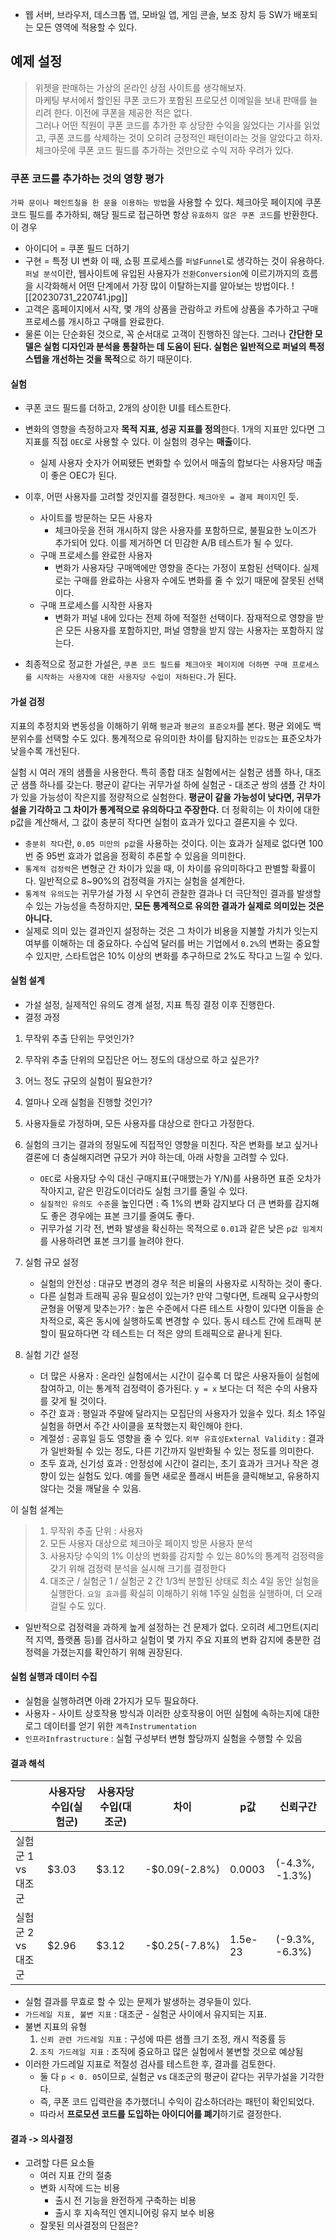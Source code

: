 - 웹 서버, 브라우저, 데스크톱 앱, 모바일 앱, 게임 콘솔, 보조 장치 등 SW가 배포되는 모든 영역에 적용할 수 있다.

## 예제 설정
> 위젯을 판매하는 가상의 온라인 상점 사이트를 생각해보자.  
> 마케팅 부서에서 할인된 쿠폰 코드가 포함된 프로모션 이메일을 보내 판매를 늘리려 한다. 이전에 쿠폰을 제공한 적은 없다.  
> 그러나 어떤 직원이 쿠폰 코드를 추가한 후 상당한 수익을 잃었다는 기사를 읽었고, 쿠폰 코드를 삭제하는 것이 오히려 긍정적인 패턴이라는 것을 알았다고 하자. 체크아웃에 쿠폰 코드 필드를 추가하는 것만으로 수익 저하 우려가 있다.

### 쿠폰 코드를 추가하는 것의 영향 평가
`가짜 문이나 페인트칠을 한 문을 이용하는 방법`을 사용할 수 있다. 체크아웃 페이지에 쿠폰 코드 필드를 추가하되, 해당 필드로 접근하면 항상 `유효하지 않은 쿠폰 코드`를 반환한다.  
이 경우
- 아이디어 = 쿠폰 필드 더하기
- 구현 = 특정 UI 변화
이 때, 쇼핑 프로세스를 `퍼널Funnel`로 생각하는 것이 유용하다. `퍼널 분석`이란, 웹사이트에 유입된 사용자가 `전환Conversion`에 이르기까지의 흐름을 시각화해서 어떤 단계에서 가장 많이 이탈하는지를 알아보는 방법이다. 
![[20230731_220741.jpg]]
- 고객은 홈페이지에서 시작, 몇 개의 상품을 관람하고 카트에 상품을 추가하고 구매 프로세스를 개시하고 구매를 완료한다. 
- 물론 이는 단순화된 것으로, 꼭 순서대로 고객이 진행하진 않는다. 그러나 **간단한 모델은 실험 디자인과 분석을 통찰하는 데 도움이 된다. 실험은 일반적으로 퍼널의 특정 스텝을 개선하는 것을 목적**으로 하기 때문이다. 

#### 실험
- 쿠폰 코드 필드를 더하고, 2개의 상이한 UI를 테스트한다. 
- 변화의 영향을 측정하고자 **목적 지표, 성공 지표를 정의**한다. 1개의 지표만 있다면 그 지표를 직접 `OEC`로 사용할 수 있다. 이 실험의 경우는 **매출**이다.
	- 실제 사용자 숫자가 어찌됐든 변화할 수 있어서 매출의 합보다는 사용자당 매출이 좋은 OEC가 된다.
- 이후, 어떤 사용자를 고려할 것인지를 결정한다. `체크아웃 = 결제 페이지`인 듯.
	- 사이트를 방문하는 모든 사용자 
		- 체크아웃을 전혀 개시하지 않은 사용자를 포함하므로, 불필요한 노이즈가 추가되어 있다. 이를 제거하면 더 민감한 A/B 테스트가 될 수 있다.
	- 구매 프로세스를 완료한 사용자 
		- 변화가 사용자당 구매액에만 영향을 준다는 가정이 포함된 선택이다. 실제로는 구매를 완료하는 사용자 수에도 변화를 줄 수 있기 때문에 잘못된 선택이다. 
	- 구매 프로세스를 시작한 사용자
		- 변화가 퍼널 내에 있다는 전제 하에 적절한 선택이다. 잠재적으로 영향을 받은 모든 사용자를 포함하지만, 퍼널 영향을 받지 않는 사용자는 포함하지 않는다.

- 최종적으로 정교한 가설은, `쿠폰 코드 필드를 체크아웃 페이지에 더하면 구매 프로세스를 시작하는 사용자에 대한 사용자당 수입이 저하된다.`가 된다.

#### 가설 검정
지표의 추정치와 변동성을 이해하기 위해 `평균`과 `평균의 표준오차`를 본다. 평균 외에도 백분위수를 선택할 수도 있다. 통계적으로 유의미한 차이를 탐지하는 `민감도`는 표준오차가 낮을수록 개선된다. 

실험 시 여러 개의 샘플을 사용한다. 특히 종합 대조 실험에서는 실험군 샘플 하나, 대조군 샘플 하나를 갖는다. 평균이 같다는 귀무가설 하에 실험군 - 대조군 쌍의 샘플 간 차이가 있을 가능성이 작은지를 정량적으로 실험한다. **평균이 같을 가능성이 낮다면, 귀무가설을 기각하고 그 차이가 통계적으로 유의하다고 주장한다.** 더 정확히는 이 차이에 대한 p값을 계산해서, 그 값이 충분히 작다면 실험이 효과가 있다고 결론지을 수 있다.  
- `충분히 작다`란, `0.05 미만의 p값`을 사용하는 것이다. 이는 효과가 실제로 없다면 100번 중 95번 효과가 없음을 정확히 추론할 수 있음을 의미한다. 
- `통계적 검정력`은 변형군 간 차이가 있을 때, 이 차이를 유의미하다고 판별할 확률이다. 일반적으로 8~90%의 검정력을 가지는 실험을 설계한다. 
- `통계적 유의도`는 귀무가설 가정 시 우연히 관찰한 결과나 더 극단적인 결과를 발생할 수 있는 가능성을 측정하지만, **모든 통계적으로 유의한 결과가 실제로 의미있는 것은 아니다.** 
- 실제로 의미 있는 결과인지 설정하는 것은 그 차이가 비용을 지불할 가치가 잇는지 여부를 이해하는 데 중요하다. 수십억 달러를 버는 기업에서 `0.2%`의 변화는 중요할 수 있지만, 스타트업은 10% 이상의 변화를 추구하므로 2%도 작다고 느낄 수 있다.

#### 실험 설계
- 가설 설정, 실제적인 유의도 경계 설정, 지표 특징 결정 이후 진행한다.
- 결정 과정
1. 무작위 추출 단위는 무엇인가?
2. 무작위 추출 단위의 모집단은 어느 정도의 대상으로 하고 싶은가?
3. 어느 정도 규모의 실험이 필요한가?
4. 얼마나 오래 실험을 진행할 것인가?

1. 사용자들로 가정하며, 모든 사용자를 대상으로 한다고 가정한다.  
2. 실험의 크기는 결과의 정밀도에 직접적인 영향을 미친다. 작은 변화를 보고 싶거나 결론에 더 충실해지려면 규모가 커야 하는데, 아래 사항을 고려할 수 있다.
	- `OEC`로 사용자당 수익 대신 구매지표(구매했는가 Y/N)를 사용하면 표준 오차가 작아지고, 같은 민감도이더라도 실험 크기를 줄일 수 있다.
	- `실질적인 유의도 수준`을 높인다면 : 즉 1%의 변화 감지보다 더 큰 변화를 감지해도 좋은 경우에는 표본 크기를 줄여도 좋다.
	- 귀무가설 기각 전, 변화 발생을 확신하는 목적으로 `0.01`과 같은 낮은 `p값 임계치`를 사용하려면 표본 크기를 늘려야 한다.
3. 실험 규모 설정
	- 실험의 안전성 : 대규모 변경의 경우 적은 비율의 사용자로 시작하는 것이 좋다.
	- 다른 실험과 트래픽 공유 필요성이 있는가? 만약 그렇다면, 트래픽 요구사항의 균형을 어떻게 맞추는가? : 높은 수준에서 다른 테스트 사항이 있다면 이들을 순차적으로, 혹은 동시에 실행하도록 변경할 수 있다. 동시 테스트 간에 트래픽 분할이 필요하다면 각 테스트는 더 적은 양의 트래픽으로 끝나게 된다.
4. 실험 기간 설정
	- 더 많은 사용자 : 온라인 실험에서는 시간이 길수록 더 많은 사용자들이 실험에 참여하고, 이는 통계적 검정력이 증가된다. `y = x` 보다는 더 적은 수의 사용자를 갖게 될 것이다.
	- 주간 효과 : 평일과 주말에 달라지는 모집단의 사용자가 있을수 있다. 최소 1주일 실험을 하면서 주간 사이클을 포착했는지 확인해야 한다.
	- 계절성 : 공휴일 등도 영향을 줄 수 있다. `외부 유효성External Validity` : 결과가 일반화될 수 있는 정도, 다른 기간까지 일반화될 수 있는 정도를 의미한다.
	- 초두 효과, 신기성 효과 : 안정성에 시간이 걸리는, 초기 효과가 크거나 작은 경향이 있는 실험도 있다. 예를 들면 새로운 플래시 버튼을 클릭해보고, 유용하지 않다는 것을 깨달을 수 있음. 

이 실험 설계는
> 1. 무작위 추출 단위 : 사용자
> 2. 모든 사용자 대상으로 체크아웃 페이지 방문 사용자 분석
> 3. 사용자당 수익의 1% 이상의 변화를 감지할 수 있는 80%의 통계적 검정력을 갖기 위해 검정력 분석을 실시해 크기를 결정한다
> 4. 대조군 / 실험군 1 / 실험군 2 간 1/3씩 분할된 상태로 최소 4일 동안 실험을 실행한다. `요일 효과`를 확실히 이해하기 위해 1주일 실험을 실행하며, 더 오래 걸릴 수도 있다.

- 일반적으로 검정력을 과하게 높게 설정하는 건 문제가 없다. 오히려 세그먼트(지리적 지역, 플랫폼 등)를 검사하고 실험이 몇 가지 주요 지표의 변화 감지에 충분한 검정력을 가졌는지를 확인하기 위해 권장된다. 

#### 실험 실행과 데이터 수집
- 실험을 실행하려면 아래 2가지가 모두 필요하다.
- 사용자 - 사이트 상호작용 방식과 이러한 상호작용이 어떤 실험에 속하는지에 대한 로그 데이터를 얻기 위한 `계측Instrumentation`
- `인프라Infrastructure` : 실험 구성부터 변형 할당까지 실험을 수행할 수 있음

#### 결과 해석
|                    | 사용자당 수입(실험군) | 사용자당 수입(대조군) | 차이          | p값     | 신뢰구간       |
| ------------------ | --------------------- | --------------------- | ------------- | ------- | -------------- |
| 실험군 1 vs 대조군 | $3.03               | $3.12                 | -$0.09(-2.8%) | 0.0003  | (-4.3%, -1.3%) |
| 실험군 2 vs 대조군 | $2.96                 | $3.12                 | -$0.25(-7.8%) | 1.5e-23 | (-9.3%, -6.3%) |

- 실험 결과를 무효로 할 수 있는 문제가 발생하는 경우들이 있다.
- `가드레일 지표, 불변 지표` : 대조군 - 실험군 사이에서 유지되는 지표.
- 불변 지표의 유형
	1. `신뢰 관련 가드레일 지표` : 구성에 따른 샘플 크기 조정, 캐시 적중률 등
	2. `조직 가드레일 지표` : 조직에 중요하고 많은 실험에서 불변할 것으로 예상됨
- 이러한 가드레일 지표로 적절성 검사를 테스트한 후, 결과를 검토한다.
	- 둘 다 `p < 0. 05`이므로, 실험군 vs 대조군의 평균이 같다는 귀무가설을 기각한다.
	- 즉, 쿠폰 코드 입력란을 추가했더니 수익이 감소하더라는 패턴이 확인되었다. 
	- 따라서 **프로모션 코드를 도입하는 아이디어를 폐기**하기로 결정한다.

#### 결과 -> 의사결정
- 고려할 다른 요소들
	- 여러 지표 간의 절충
	- 변화 시작에 드는 비용
		- 출시 전 기능을 완전하게 구축하는 비용
		- 출시 후 지속적인 엔지니어링 유지 보수 비용
	- 잘못된 의사결정의 단점은? 